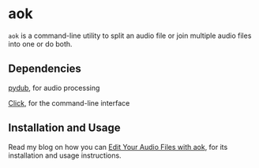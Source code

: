 # aok

`aok` is a command-line utility to split an audio file or join multiple audio files into one or do both.

## Dependencies

[pydub](https://github.com/jiaaro/pydub), for audio processing

[Click](https://click.palletsprojects.com/en/7.x/), for the command-line interface

## Installation and Usage

Read my blog on how you can [Edit Your Audio Files with aok](https://thepoetdj.github.io/posts/edit-audio-files-with-aok/), for its installation and usage instructions.
